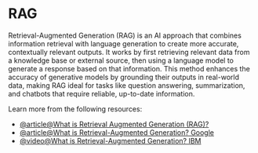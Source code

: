 # RAG

Retrieval-Augmented Generation (RAG) is an AI approach that combines information retrieval with language generation to create more accurate, contextually relevant outputs. It works by first retrieving relevant data from a knowledge base or external source, then using a language model to generate a response based on that information. This method enhances the accuracy of generative models by grounding their outputs in real-world data, making RAG ideal for tasks like question answering, summarization, and chatbots that require reliable, up-to-date information.

Learn more from the following resources:

- [@article@What is Retrieval Augmented Generation (RAG)?](https://www.datacamp.com/blog/what-is-retrieval-augmented-generation-rag)
- [@article@What is Retrieval-Augmented Generation? Google](https://cloud.google.com/use-cases/retrieval-augmented-generation)
- [@video@What is Retrieval-Augmented Generation? IBM](https://www.youtube.com/watch?v=T-D1OfcDW1M)